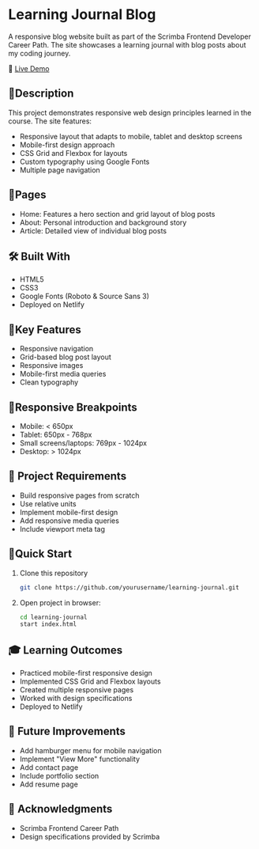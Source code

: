 # Learning Journal Blog

A responsive blog website built as part of the Scrimba Frontend Developer Career Path. The site showcases a learning journal with blog posts about my coding journey.

🔗 [Live Demo](https://kain-learning-journal.netlify.app/)

## 📝Description

This project demonstrates responsive web design principles learned in the course. The site features:

- Responsive layout that adapts to mobile, tablet and desktop screens
- Mobile-first design approach
- CSS Grid and Flexbox for layouts
- Custom typography using Google Fonts
- Multiple page navigation

## 📄Pages

- Home: Features a hero section and grid layout of blog posts
- About: Personal introduction and background story
- Article: Detailed view of individual blog posts

## 🛠️ Built With

- HTML5
- CSS3
- Google Fonts (Roboto & Source Sans 3)
- Deployed on Netlify

## 📱Key Features

- Responsive navigation
- Grid-based blog post layout
- Responsive images
- Mobile-first media queries
- Clean typography

## 📐Responsive Breakpoints

- Mobile: < 650px
- Tablet: 650px - 768px
- Small screens/laptops: 769px - 1024px
- Desktop: > 1024px

## 🎯 Project Requirements

- Build responsive pages from scratch
- Use relative units
- Implement mobile-first design
- Add responsive media queries
- Include viewport meta tag

## 🚀Quick Start

1. Clone this repository

    ```sh
    git clone https://github.com/yourusername/learning-journal.git
    ```
  
2. Open project in browser:

    ```sh
    cd learning-journal
    start index.html
    ```

## 🎓 Learning Outcomes

- Practiced mobile-first responsive design
- Implemented CSS Grid and Flexbox layouts
- Created multiple responsive pages
- Worked with design specifications
- Deployed to Netlify

## 🔄 Future Improvements

- Add hamburger menu for mobile navigation
- Implement "View More" functionality
- Add contact page
- Include portfolio section
- Add resume page

## 👏 Acknowledgments

- Scrimba Frontend Career Path
- Design specifications provided by Scrimba
